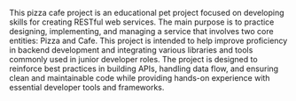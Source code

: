 This pizza cafe project is an educational pet project focused on developing skills for creating RESTful web services.
The main purpose is to practice designing, implementing, and managing a service that involves two core entities: Pizza and Cafe.
This project is intended to help improve proficiency in backend development and integrating various libraries and tools commonly used in junior developer roles.
The project is designed to reinforce best practices in building APIs, handling data flow, and ensuring clean and maintainable code while providing hands-on experience with essential developer tools and frameworks.
